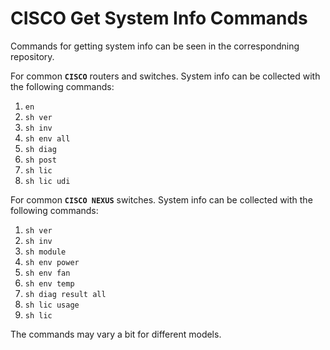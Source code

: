 # CISCO Get System Info Commands
Commands for getting system info can be seen in the correspondning repository.  
  
For common **`CISCO`** routers and switches. System info can be collected with the following commands:  
1. `en`
2. `sh ver`
3. `sh inv`
4. `sh env all`
5. `sh diag`
6. `sh post`
7. `sh lic`
8. `sh lic udi`
  
For common **`CISCO NEXUS`** switches. System info can be collected with the following commands:  
1. `sh ver`
2. `sh inv`
3. `sh module`
4. `sh env power`
5. `sh env fan`
6. `sh env temp`
7. `sh diag result all`
8. `sh lic usage`
9. `sh lic`
  
The commands may vary a bit for different models.  
